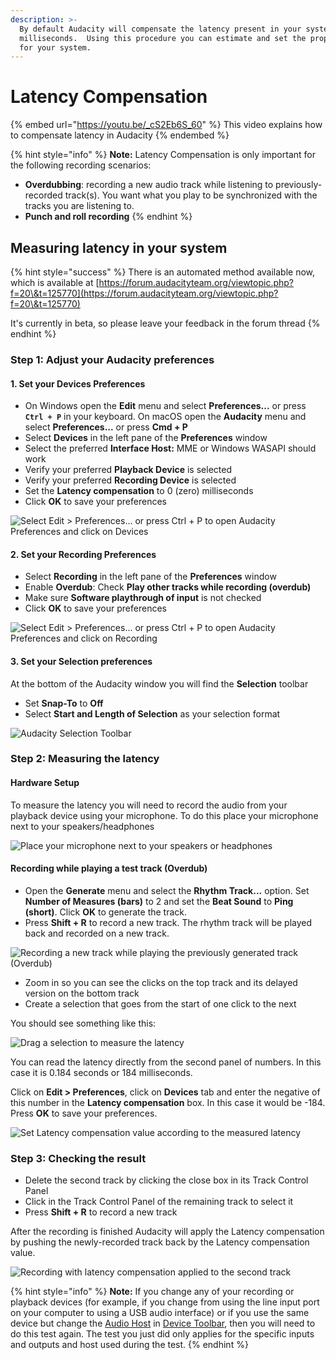 ```yaml
---
description: >-
  By default Audacity will compensate the latency present in your system by 130
  milliseconds.  Using this procedure you can estimate and set the proper value
  for your system.
---
```


# Latency Compensation

{% embed url="https://youtu.be/_cS2Eb6S_60" %}
This video explains how to compensate latency in Audacity
{% endembed %}

{% hint style="info" %}
**Note:** Latency Compensation is only important for the following recording scenarios:

* **Overdubbing**: recording a new audio track while listening to previously-recorded track(s).  You want what you play to be synchronized with the tracks you are listening to.
* **Punch and roll recording**
{% endhint %}

## Measuring latency in your system

{% hint style="success" %}
There is an automated method available now, which is available at [https://forum.audacityteam.org/viewtopic.php?f=20\&t=125770](https://forum.audacityteam.org/viewtopic.php?f=20\&t=125770)

It's currently in beta, so please leave your feedback in the forum thread
{% endhint %}

### Step 1: Adjust your Audacity preferences

#### 1. Set your Devices Preferences

* On Windows open the **Edit** menu and select **Preferences...** or press **`Ctrl + P`** in your keyboard. On macOS open the **Audacity** menu and select **Preferences...** or press **Cmd + P**
* Select **Devices** in the left pane of the **Preferences** window
* Select the preferred **Interface Host:** MME or Windows WASAPI should work
* Verify your preferred **Playback Device** is selected
* Verify your preferred **Recording Device** is selected
* Set the **Latency compensation** to 0 (zero) milliseconds
* Click **OK** to save your preferences

![Select Edit > Preferences... or press Ctrl + P to open Audacity Preferences and click on Devices](<../../../.gitbook/assets/Preferences - Devices.png>)

#### 2. Set your Recording Preferences

* Select **Recording** in the left pane of the **Preferences** window
* Enable **Overdub**: Check **Play other tracks while recording (overdub)**
* Make sure **Software playthrough of input** is not checked
* Click **OK** to save your preferences

![Select Edit > Preferences... or press Ctrl + P to open Audacity Preferences and click on Recording](<../../../.gitbook/assets/Preferences - Recording.png>)

#### 3. Set your Selection preferences

At the bottom of the Audacity window you will find the **Selection** toolbar

* Set **Snap-To** to **Off**
* Select **Start and Length of Selection** as your selection format

![Audacity Selection Toolbar](<../../../.gitbook/assets/Selection toolbar.png>)

### Step 2: Measuring the latency

#### Hardware Setup

To measure the latency you will need to record the audio from your playback device using your microphone.  To do this place your microphone next to your speakers/headphones

![Place your microphone next to your speakers or headphones](../../../.gitbook/assets/abcd.jpg)

#### Recording while playing a test track (Overdub)

* Open the **Generate** menu and select the **Rhythm Track...** option.  Set **Number of Measures (bars)** to 2 and set the **Beat Sound** to **Ping (short)**.  Click **OK** to generate the track.
* Press **Shift + R** to record a new track. The rhythm track will be played back and recorded on a new track.

![Recording a new track while playing the previously generated track (Overdub)](<../../../.gitbook/assets/Rhythym Overdub.png>)

* Zoom in so you can see the clicks on the top track and its delayed version on the bottom track
* Create a selection that goes from the start of one click to the next

You should see something like this:

![Drag a selection to measure the latency](<../../../.gitbook/assets/Latency estimation - Length of Selection.png>)

You can read the latency directly from the second panel of numbers. In this case it is 0.184 seconds or 184 milliseconds.

Click on **Edit > Preferences**, click on **Devices** tab and enter the negative of this number in the **Latency compensation** box. In this case it would be -184.  Press **OK** to save your preferences.

![Set Latency compensation value according to the measured latency](<../../../.gitbook/assets/Latency compensation - Set value.png>)

### Step 3: Checking the result

* Delete the second track by clicking the close box in its Track Control Panel
* Click in the Track Control Panel of the remaining track to select it
* Press **Shift + R** to record a new track

After the recording is finished Audacity will apply the Latency compensation by pushing the newly-recorded track back by the Latency compensation value.

![Recording with latency compensation applied to the second track](<../../../.gitbook/assets/Overdub Rhythym - Latency compensation.png>)

{% hint style="info" %}
**Note:** If you change any of your recording or playback devices (for example, if you change from using the line input port on your computer to using a USB audio interface) or if you use the same device but change the [Audio Host](https://manual.audacityteam.org/man/device\_toolbar.html#host) in [Device Toolbar](https://manual.audacityteam.org/man/device\_toolbar.html), then you will need to do this test again. The test you just did only applies for the specific inputs and outputs and host used during the test.
{% endhint %}
